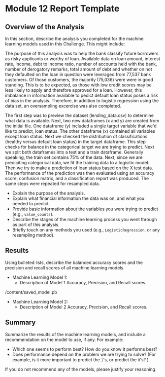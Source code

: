# Module 12 Report Template

## Overview of the Analysis

In this section, describe the analysis you completed for the machine learning models used in this Challenge. This might include:

The purpose of this analysis was to help the bank classify future borrowers as risky applicants or worthy of loan. Available data on loan amount, interest rate, income, debt to income ratio, number of accounts held with the bank, number of derogatory remarks, total amount of debt and whether on not they defaulted on the loan in question were leveraged from 77,537 bank customers. Of those customers, the majority (75,036) were were in good standing. This is to be expected, as those with low credit scores may be less likely to apply and therefore approved for a loan. However, this imbalance in information available to pedict default loan status poses a risk of bias in the analysis.  Therefore, in addition to logistic regression using the data set, an oversampling excercise was also completed. 

The first step was to preview the dataset (lending_data.csv) to determine what data is available. Next, two new dataframes (x and y) are created from the initial file.  One dataframe (y) included a single target variable that we'd like to predict, loan status.  The other dataframe (x) contained all variables except loan status. Next we checked the distribution of classifications (healthy versus default loan status) in the target dataframe. This step checks for balance in the categorical target we are trying to predict.  Next we split both dataframes into a test and a train dataframe. Generally speaking, the train set contains 75% of the data.  Next, since we are prediciting categorical data, we fit the training data to a logisitic model.  Then we try to make a prediction of loan status based on the X test data. The performance of the prediction was then evaluated using an accuracy score, confusion matrix, and a classification report was produced.  The same steps were repeated for resampled data.         

* Explain the purpose of the analysis.
* Explain what financial information the data was on, and what you needed to predict.
* Provide basic information about the variables you were trying to predict (e.g., `value_counts`).
* Describe the stages of the machine learning process you went through as part of this analysis.
* Briefly touch on any methods you used (e.g., `LogisticRegression`, or any resampling method).

## Results

Using bulleted lists, describe the balanced accuracy scores and the precision and recall scores of all machine learning models.

* Machine Learning Model 1:
  * Description of Model 1 Accuracy, Precision, and Recall scores.

/content/saved_model.pb

* Machine Learning Model 2:
  * Description of Model 2 Accuracy, Precision, and Recall scores.

## Summary

Summarize the results of the machine learning models, and include a recommendation on the model to use, if any. For example:
* Which one seems to perform best? How do you know it performs best?
* Does performance depend on the problem we are trying to solve? (For example, is it more important to predict the `1`'s, or predict the `0`'s? )

If you do not recommend any of the models, please justify your reasoning.


